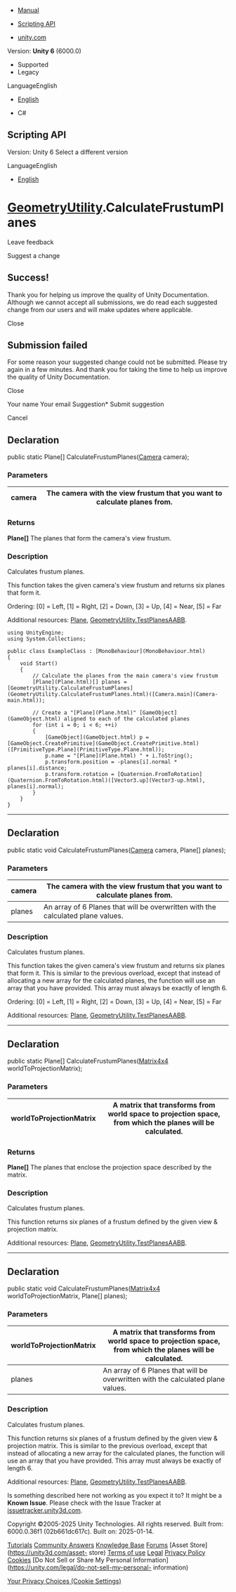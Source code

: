 [ ]()

  * [Manual](../Manual/index.html)
  * [Scripting API](../ScriptReference/index.html)

  * [unity.com](https://unity.com/)

Version: **Unity 6** (6000.0)

  * Supported
  * Legacy

LanguageEnglish

  * [English]()

  * C#

[ ](https://docs.unity3d.com)

## Scripting API

Version: Unity 6 Select a different version

LanguageEnglish

  * [English]()

#  [GeometryUtility](GeometryUtility.html).CalculateFrustumPlanes

Leave feedback

Suggest a change

## Success!

Thank you for helping us improve the quality of Unity Documentation. Although
we cannot accept all submissions, we do read each suggested change from our
users and will make updates where applicable.

Close

## Submission failed

For some reason your suggested change could not be submitted. Please <a>try
again</a> in a few minutes. And thank you for taking the time to help us
improve the quality of Unity Documentation.

Close

Your name Your email Suggestion* Submit suggestion

Cancel

[ ]()

## Declaration

public static Plane[] CalculateFrustumPlanes([Camera](Camera.html) camera);

### Parameters

camera | The camera with the view frustum that you want to calculate planes from.  
---|---  
  
### Returns

**Plane[]** The planes that form the camera's view frustum.

### Description

Calculates frustum planes.

This function takes the given camera's view frustum and returns six planes
that form it.  
  
Ordering: [0] = Left, [1] = Right, [2] = Down, [3] = Up, [4] = Near, [5] = Far  
  
Additional resources: [Plane](Plane.html),
[GeometryUtility.TestPlanesAABB](GeometryUtility.TestPlanesAABB.html).

    
    
    using UnityEngine;
    using System.Collections;  
      
    public class ExampleClass : [MonoBehaviour](MonoBehaviour.html)
    {
        void Start()
        {
            // Calculate the planes from the main camera's view frustum
            [Plane](Plane.html)[] planes = [GeometryUtility.CalculateFrustumPlanes](GeometryUtility.CalculateFrustumPlanes.html)([Camera.main](Camera-main.html));  
      
            // Create a "[Plane](Plane.html)" [GameObject](GameObject.html) aligned to each of the calculated planes
            for (int i = 0; i < 6; ++i)
            {
                [GameObject](GameObject.html) p = [GameObject.CreatePrimitive](GameObject.CreatePrimitive.html)([PrimitiveType.Plane](PrimitiveType.Plane.html));
                p.name = "[Plane](Plane.html) " + i.ToString();
                p.transform.position = -planes[i].normal * planes[i].distance;
                p.transform.rotation = [Quaternion.FromToRotation](Quaternion.FromToRotation.html)([Vector3.up](Vector3-up.html), planes[i].normal);
            }
        }
    }
    

* * *

## Declaration

public static void CalculateFrustumPlanes([Camera](Camera.html) camera,
Plane[] planes);

### Parameters

camera | The camera with the view frustum that you want to calculate planes from.  
---|---  
planes | An array of 6 Planes that will be overwritten with the calculated plane values.  
  
### Description

Calculates frustum planes.

This function takes the given camera's view frustum and returns six planes
that form it. This is similar to the previous overload, except that instead of
allocating a new array for the calculated planes, the function will use an
array that you have provided. This array must always be exactly of length 6.  
  
Ordering: [0] = Left, [1] = Right, [2] = Down, [3] = Up, [4] = Near, [5] = Far  
  
Additional resources: [Plane](Plane.html),
[GeometryUtility.TestPlanesAABB](GeometryUtility.TestPlanesAABB.html).

* * *

## Declaration

public static Plane[] CalculateFrustumPlanes([Matrix4x4](Matrix4x4.html)
worldToProjectionMatrix);

### Parameters

worldToProjectionMatrix | A matrix that transforms from world space to projection space, from which the planes will be calculated.  
---|---  
  
### Returns

**Plane[]** The planes that enclose the projection space described by the
matrix.

### Description

Calculates frustum planes.

This function returns six planes of a frustum defined by the given view &
projection matrix.  
  
Additional resources: [Plane](Plane.html),
[GeometryUtility.TestPlanesAABB](GeometryUtility.TestPlanesAABB.html).

* * *

## Declaration

public static void CalculateFrustumPlanes([Matrix4x4](Matrix4x4.html)
worldToProjectionMatrix, Plane[] planes);

### Parameters

worldToProjectionMatrix | A matrix that transforms from world space to projection space, from which the planes will be calculated.  
---|---  
planes | An array of 6 Planes that will be overwritten with the calculated plane values.  
  
### Description

Calculates frustum planes.

This function returns six planes of a frustum defined by the given view &
projection matrix. This is similar to the previous overload, except that
instead of allocating a new array for the calculated planes, the function will
use an array that you have provided. This array must always be exactly of
length 6.  
  
Additional resources: [Plane](Plane.html),
[GeometryUtility.TestPlanesAABB](GeometryUtility.TestPlanesAABB.html).

Is something described here not working as you expect it to? It might be a
**Known Issue**. Please check with the Issue Tracker at
[issuetracker.unity3d.com](https://issuetracker.unity3d.com).

Copyright ©2005-2025 Unity Technologies. All rights reserved. Built from:
6000.0.36f1 (02b661dc617c). Built on: 2025-01-14.

[Tutorials](https://unity3d.com/learn) [Community
Answers](https://answers.unity3d.com) [Knowledge
Base](https://support.unity3d.com/hc/en-us)
[Forums](https://forum.unity3d.com) [Asset Store](https://unity3d.com/asset-
store) [Terms of use](https://docs.unity3d.com/Manual/TermsOfUse.html)
[Legal](https://unity.com/legal) [Privacy
Policy](https://unity.com/legal/privacy-policy)
[Cookies](https://unity.com/legal/cookie-policy) [Do Not Sell or Share My
Personal Information](https://unity.com/legal/do-not-sell-my-personal-
information)

[Your Privacy Choices (Cookie Settings)](javascript:void\(0\);)

